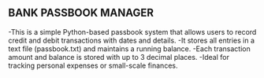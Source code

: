 ## BANK PASSBOOK MANAGER
-This is a simple Python-based passbook system that allows users to record credit and debit transactions with dates and details. 
-It stores all entries in a text file (passbook.txt) and maintains a running balance. 
-Each transaction amount and balance is stored with up to 3 decimal places. 
-Ideal for tracking personal expenses or small-scale finances.
